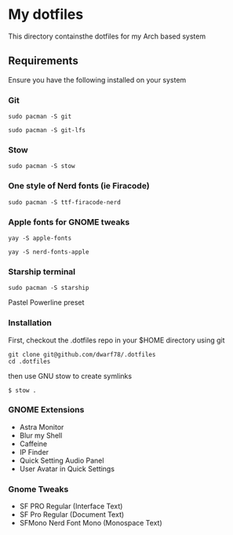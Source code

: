 # My dotfiles
This directory containsthe dotfiles for my Arch based system

## Requirements

Ensure you have the following installed on your system

### Git

```
sudo pacman -S git
```
```
sudo pacman -S git-lfs
```

### Stow

```
sudo pacman -S stow
```

### One style of Nerd fonts (ie Firacode)


```
sudo pacman -S ttf-firacode-nerd
```

### Apple fonts for GNOME tweaks

```
yay -S apple-fonts
```

```
yay -S nerd-fonts-apple
```

### Starship terminal

```
sudo pacman -S starship
```
Pastel Powerline preset

### Installation

First, checkout the .dotfiles repo in your $HOME directory using git

```
git clone git@github.com/dwarf78/.dotfiles
cd .dotfiles
```

then use GNU stow to create symlinks

```
$ stow .
```

### GNOME Extensions

- Astra Monitor
- Blur my Shell
- Caffeine 
- IP Finder
- Quick Setting Audio Panel
- User Avatar in Quick Settings

### Gnome Tweaks

- SF PRO Regular (Interface Text)
- SF Pro Regular (Document Text)
- SFMono Nerd Font Mono (Monospace Text)

